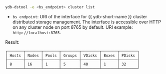 ```bash
ydb-dstool -e <bs_endpoint> cluster list
```

* `bs_endpoint`: URI of the interface for {{ ydb-short-name }} cluster distributed storage management. The interface is accessible over HTTP on any cluster node on port 8765 by default. URI example: `http://localhost:8765`.

Result:

```text
┌───────┬───────┬───────┬────────┬────────┬───────┬────────┐
│ Hosts │ Nodes │ Pools │ Groups │ VDisks │ Boxes │ PDisks │
├───────┼───────┼───────┼────────┼────────┼───────┼────────┤
│ 8     │ 16    │ 1     │ 5      │ 40     │ 1     │ 32     │
└───────┴───────┴───────┴────────┴────────┴───────┴────────┘
```
